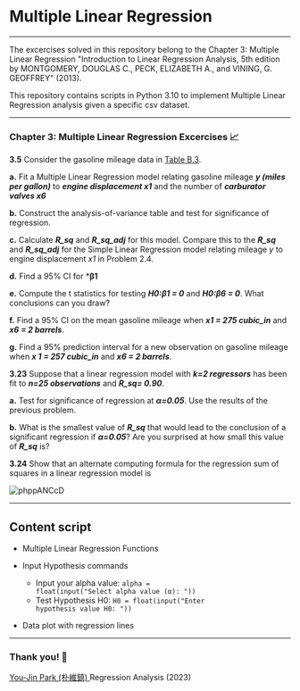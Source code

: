 # Multiple Linear Regression

---

The excercises solved in this repository belong to the Chapter 3: Multiple Linear Regression "Introduction to Linear Regression Analysis, 5th edition by MONTGOMERY, DOUGLAS C., PECK, ELIZABETH A., and VINING, G. GEOFFREY" (2013). 

This repository contains scripts in Python 3.10 to implement Multiple Linear Regression analysis given a specific csv dataset.

---

### Chapter 3: Multiple Linear Regression Excercises :chart_with_upwards_trend: 

**3.5** Consider the gasoline mileage data in [Table B.3](https://raw.githubusercontent.com/ramirezramiro/linear-reg/main/Multiple%20Linear%20Reg%20(ch.3)/data(ch.3)/table-b3.csv).

**a.** Fit a Multiple Linear Regression model relating gasoline mileage ***y (miles per gallon)*** to ***engine displacement x1*** and the number of  ***carburator valves x6*** 

**b.** Construct the analysis-of-variance table and test for significance of regression.

**c.** Calculate ***R_sq*** and ***R_sq_adj*** for this model. Compare this to the  ***R_sq*** and ***R_sq_adj*** for the Simple Linear Regression model relating mileage <em>y</em> to engine displacement <em>x1</em> in Problem 2.4.

**d.** Find a 95% CI for ***β1**

**e.** Compute the t statistics for testing ***H0:β1 = 0*** and ***H0:β6 = 0***. What conclusions can you draw?

**f.** Find a 95% CI on the mean gasoline mileage when ***x1 = 275 cubic_in*** and ***x6 = 2 barrels***.

**g.** Find a 95% prediction interval for a new observation on gasoline mileage when ***x 1 = 257 cubic_in*** and ***x6 = 2 barrels***.


**3.23** Suppose that a linear regression model with ***k=2 regressors*** has been fit to ***n=25 observations*** and ***R_sq= 0.90***.

**a.** Test for significance of regression at ***α=0.05***. Use the results of the previous problem.

**b.** What is the smallest value of ***R_sq*** that would lead to the conclusion of a significant regression if ***α=0.05***? Are you surprised at how small this value
of ***R_sq*** is?

**3.24** Show that an alternate computing formula for the regression sum of squares in a linear regression model is

![phppANCcD](https://user-images.githubusercontent.com/88079078/236686935-64fcfe89-9c8e-4247-bffb-688053aadfc8.png)


---


## Content script

- Multiple Linear Regression Functions
- Input Hypothesis commands
    - Input your alpha value:
<code class="orange">alpha = float(input("Select alpha value (α): "))</code>
    - Test Hypothesis H0:
<code class="blue">H0 = float(input("Enter hypothesis value H0: "))</code>

- Data plot with regression lines


---

### Thank you! :turtle: 

[You-Jin Park (朴維鎮) ](https://orcid.org/0000-0002-1006-5380) Regression Analysis (2023)
